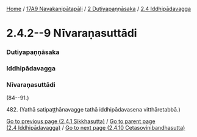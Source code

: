 
[Home](/) / [17A9 Navakanipātapāḷi](../../../17A9.md) / [2 Dutiyapaṇṇāsaka](../../2.md) / [2.4 Iddhipādavagga](../2.4.md)

# 2.4.2--9 Nīvaraṇasuttādi

### Dutiyapaṇṇāsaka

### Iddhipādavagga

### Nīvaraṇasuttādi

(84--91.)

482\. (Yathā satipaṭṭhānavagge tathā iddhipādavasena vitthāretabbā.)

[Go to previous page (2.4.1 Sikkhasutta)](2.4.1.md) / [Go to parent page (2.4 Iddhipādavagga)](../2.4.md) / [Go to next page (2.4.10 Cetasovinibandhasutta)](2.4.10.md)


